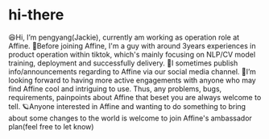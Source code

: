# hi-there
😆Hi, I’m pengyang(Jackie), currently am working as operation role at Affine. 
🤔Before joining Affine, I'm a guy with around 3years experiences in product operation within tiktok, which's mainly focusing on NLP/CV model training, deployment and successfully delivery.
📧I sometimes publish info/announcements regarding to Affine via our social media channel.
🤖I’m looking forward to having more active engagements with anyone who may find Affine cool and intriguing to use. Thus, any problems, bugs, requirements, painpoints about Affine that beset you are always welcome to tell.
🪐Anyone interested in Affine and wanting to do something to bring about some changes to the world is welcome to join Affine's ambassador plan(feel free to let know) 
